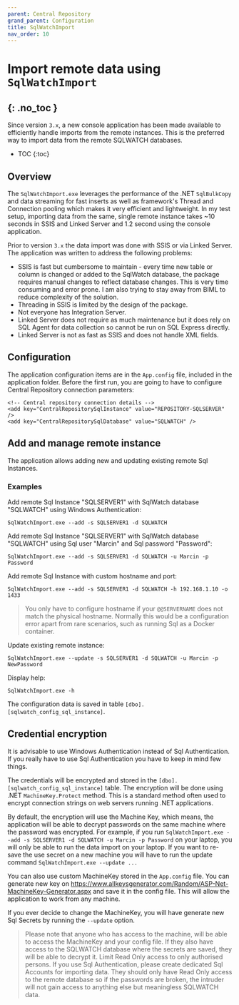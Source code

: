 ```yaml
---
parent: Central Repository
grand_parent: Configuration
title: SqlWatchImport
nav_order: 10
---
```


# Import remote data using `SqlWatchImport`
{: .no_toc }
---

Since version `3.x`, a new console application has been made available to efficiently handle imports from the remote instances. This is the preferred way to import data from the remote SQLWATCH databases. 

- TOC 
{:toc}

## Overview

The `SqlWatchImport.exe` leverages the performance of the .NET `SqlBulkCopy` and data streaming for fast inserts as well as framework's Thread and Connection pooling which makes it very efficient and lightweight. In my test setup, importing data from the same, single remote instance takes ~10 seconds in SSIS and Linked Server and 1.2 second using the console application.

Prior to version `3.x` the data import was done with SSIS or via Linked Server. The application was written to address the following problems:

* SSIS is fast but cumbersome to maintain - every time new table or column is changed or added to the SqlWatch database, the package requires manual changes to reflect database changes. This is very time consuming and error prone. I am also trying to stay away from BIML to reduce complexity of the solution.
* Threading in SSIS is limited by the design of the package. 
* Not everyone has Integration Server.
* Linked Server does not require as much maintenance but it does rely on SQL Agent for data collection so cannot be run on SQL Express directly.
* Linked Server is not as fast as SSIS and does not handle XML fields.

## Configuration

The application configuration items are in the `App.config` file, included in the application folder.
Before the first run, you are going to have to configure Central Repository connection parameters:

```
<!-- Central repository connection details -->
<add key="CentralRepositorySqlInstance" value="REPOSITORY-SQLSERVER" />
<add key="CentralRepositorySqlDatabase" value="SQLWATCH" />
```

## Add and manage remote instance

The application allows adding new and updating existing remote Sql Instances. 

### Examples

Add remote Sql Instance "SQLSERVER1" with SqlWatch database "SQLWATCH" using Windows Authentication:
```
SqlWatchImport.exe --add -s SQLSERVER1 -d SQLWATCH
```

Add remote Sql Instance "SQLSERVER1" with SqlWatch database "SQLWATCH" using Sql user "Marcin" and Sql password "Password":
```
SqlWatchImport.exe --add -s SQLSERVER1 -d SQLWATCH -u Marcin -p Password
```

Add remote Sql Instance with custom hostname and port:
```
SqlWatchImport.exe --add -s SQLSERVER1 -d SQLWATCH -h 192.168.1.10 -o 1433
```
> You only have to configure hostname if your `@@SERVERNAME` does not match the physical hostname. Normally this would be a configuration error apart from rare scenarios, such as running Sql as a Docker container.

Update existing remote instance:
```
SqlWatchImport.exe --update -s SQLSERVER1 -d SQLWATCH -u Marcin -p NewPassword
```

Display help:
```
SqlWatchImport.exe -h 
```
The configuration data is saved in table `[dbo].[sqlwatch_config_sql_instance]`.


## Credential encryption

It is advisable to use Windows Authentication instead of Sql Authentication. If you really have to use Sql Authentication you have to keep in mind few things.

The credentials will be encrypted and stored in the `[dbo].[sqlwatch_config_sql_instance]` table. The encryption will be done using .NET `MachineKey.Protect` method. This is a standard method often used to encrypt connection strings on web servers running .NET applications. 

By default, the encryption will use the Machine Key, which means, the application will be able to decrypt passwords on the same machine where the password was encrypted. For example, if you run `SqlWatchImport.exe --add -s SQLSERVER1 -d SQLWATCH -u Marcin -p Password` on your laptop, you will only be able to run the data import on your laptop. If you want to re-save the use secret on a new machine you will have to run the update command `SqlWatchImport.exe --update ...`

You can also use custom MachineKey stored in the `App.config` file. You can generate new key on https://www.allkeysgenerator.com/Random/ASP-Net-MachineKey-Generator.aspx and save it in the config file. This will allow the application to work from any machine.

If you ever decide to change the MachineKey, you will have generate new Sql Secrets by running the `--update` option. 

> Please note that anyone who has access to the machine, will be able to access the MachineKey and your config file. If they also have access to the SQLWATCH database where the secrets are saved, they will be able to decrypt it. Limit Read Only access to only authorised persons. If you use Sql Authentication, please create dedicated Sql Accounts for importing data. They should only have Read Only access to the remote database so if the passwords are broken, the intruder will not gain access to anything else but meaningless SQLWATCH data.